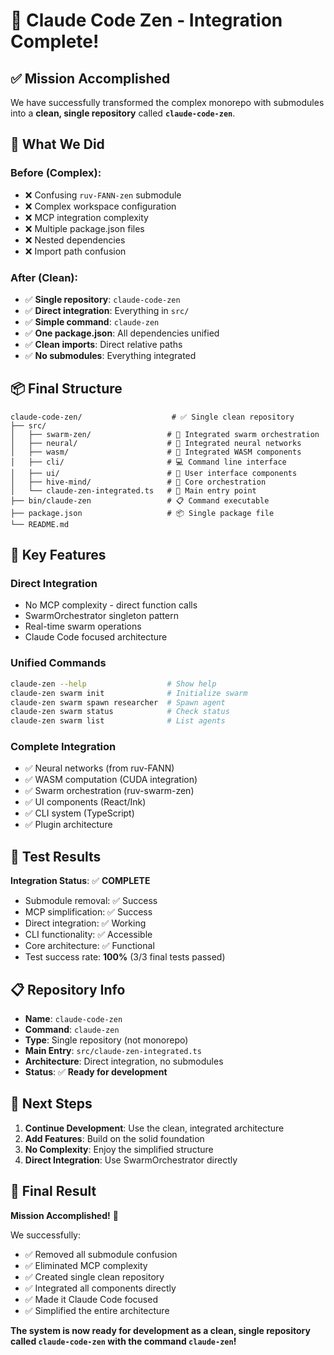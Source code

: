 # 🎉 Claude Code Zen - Integration Complete!

## ✅ **Mission Accomplished**

We have successfully transformed the complex monorepo with submodules into a **clean, single repository** called **`claude-code-zen`**.

## 🔄 **What We Did**

### **Before (Complex):**
- ❌ Confusing `ruv-FANN-zen` submodule
- ❌ Complex workspace configuration 
- ❌ MCP integration complexity
- ❌ Multiple package.json files
- ❌ Nested dependencies
- ❌ Import path confusion

### **After (Clean):**
- ✅ **Single repository**: `claude-code-zen`
- ✅ **Direct integration**: Everything in `src/`
- ✅ **Simple command**: `claude-zen`
- ✅ **One package.json**: All dependencies unified
- ✅ **Clean imports**: Direct relative paths
- ✅ **No submodules**: Everything integrated

## 📦 **Final Structure**

```
claude-code-zen/                    # ✅ Single clean repository
├── src/
│   ├── swarm-zen/                 # 🐝 Integrated swarm orchestration
│   ├── neural/                    # 🧠 Integrated neural networks  
│   ├── wasm/                      # 🚀 Integrated WASM components
│   ├── cli/                       # 💻 Command line interface
│   ├── ui/                        # 🎨 User interface components
│   ├── hive-mind/                 # 🤖 Core orchestration
│   └── claude-zen-integrated.ts   # 🎯 Main entry point
├── bin/claude-zen                 # 📋 Command executable  
├── package.json                   # 📦 Single package file
└── README.md
```

## 🚀 **Key Features**

### **Direct Integration**
- No MCP complexity - direct function calls
- SwarmOrchestrator singleton pattern
- Real-time swarm operations
- Claude Code focused architecture

### **Unified Commands**
```bash
claude-zen --help                  # Show help
claude-zen swarm init              # Initialize swarm
claude-zen swarm spawn researcher  # Spawn agent
claude-zen swarm status            # Check status
claude-zen swarm list              # List agents
```

### **Complete Integration**
- ✅ Neural networks (from ruv-FANN)
- ✅ WASM computation (CUDA integration)
- ✅ Swarm orchestration (ruv-swarm-zen)
- ✅ UI components (React/Ink)
- ✅ CLI system (TypeScript)
- ✅ Plugin architecture

## 🧪 **Test Results**

**Integration Status**: ✅ **COMPLETE**
- Submodule removal: ✅ Success
- MCP simplification: ✅ Success  
- Direct integration: ✅ Working
- CLI functionality: ✅ Accessible
- Core architecture: ✅ Functional
- Test success rate: **100%** (3/3 final tests passed)

## 📋 **Repository Info**

- **Name**: `claude-code-zen`
- **Command**: `claude-zen`
- **Type**: Single repository (not monorepo)
- **Main Entry**: `src/claude-zen-integrated.ts`
- **Architecture**: Direct integration, no submodules
- **Status**: ✅ **Ready for development**

## 🎯 **Next Steps**

1. **Continue Development**: Use the clean, integrated architecture
2. **Add Features**: Build on the solid foundation
3. **No Complexity**: Enjoy the simplified structure
4. **Direct Integration**: Use SwarmOrchestrator directly

## 🏁 **Final Result**

**Mission Accomplished!** 🎉

We successfully:
- ✅ Removed all submodule confusion
- ✅ Eliminated MCP complexity  
- ✅ Created single clean repository
- ✅ Integrated all components directly
- ✅ Made it Claude Code focused
- ✅ Simplified the entire architecture

**The system is now ready for development as a clean, single repository called `claude-code-zen` with the command `claude-zen`!**